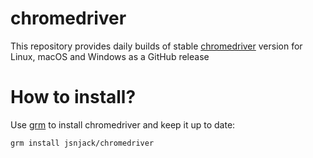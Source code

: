 # chromedriver

This repository provides daily builds of stable [chromedriver](https://chromedriver.chromium.org/) version for Linux,
macOS and Windows as a GitHub release

# How to install?
Use [grm](https://github.com/jsnjack/grm) to install chromedriver and keep it up to date:
```bash
grm install jsnjack/chromedriver
```
